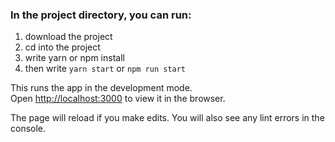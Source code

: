 ### In the project directory, you can run:

1. download the project 
2. cd into the project 
3. write yarn or npm install 
4. then write `yarn start` or `npm run start` 
 

This runs the app in the development mode.<br />
Open [http://localhost:3000](http://localhost:3000) to view it in the browser.

The page will reload if you make edits.
You will also see any lint errors in the console.

